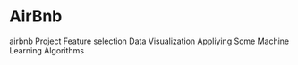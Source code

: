 # AirBnb
airbnb Project
Feature selection
Data Visualization
Appliying Some Machine Learning Algorithms 


